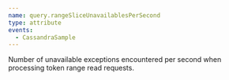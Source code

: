 ```yaml
---
name: query.rangeSliceUnavailablesPerSecond
type: attribute
events:
  - CassandraSample
---
```


Number of unavailable exceptions encountered per second when processing token range read requests.